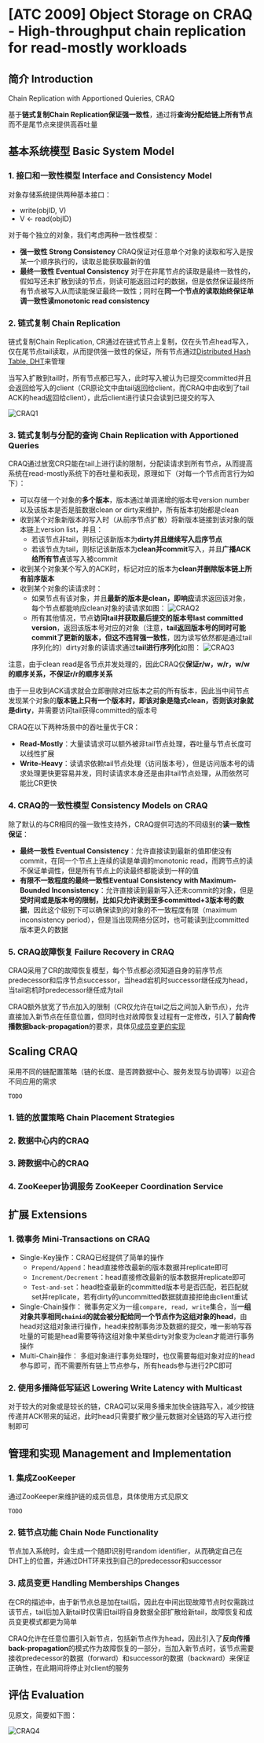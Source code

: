 # [ATC 2009] Object Storage on CRAQ - High-throughput chain replication for read-mostly workloads

## 简介 Introduction

Chain Replication with Apportioned Quieries, CRAQ

基于**链式复制Chain Replication保证强一致性**，通过将**查询分配给链上所有节点**而不是尾节点来提供高吞吐量

## 基本系统模型 Basic System Model

### 1. 接口和一致性模型 Interface and Consistency Model

对象存储系统提供两种基本接口：

- write(objID, V)
- V <- read(objID)

对于每个独立的对象，我们考虑两种一致性模型：

- **强一致性 Strong Consistency**
    CRAQ保证对任意单个对象的读取和写入是按某一个顺序执行的，读取总能获取最新的值
- **最终一致性 Eventual Consistency**
    对于在非尾节点的读取是最终一致性的，假如写还未扩散到读的节点，则读可能返回过时的数据，但是依然保证最终所有节点被写入从而读能保证最终一致性；同时在**同一个节点的读取始终保证单调一致性读monotonic read consistency**

### 2. 链式复制 Chain Replication

链式复制Chain Replication, CR通过在链式节点上复制，仅在头节点head写入，仅在尾节点tail读取，从而提供强一致性的保证，所有节点通过[Distributed Hash Table, DHT](https://en.wikipedia.org/wiki/Distributed_hash_table)来管理

当写入扩散到tail时，所有节点都已写入，此时写入被认为已提交committed并且会返回给写入的client（CR原论文中由tail返回给client，而CRAQ中由收到了tail ACK的head返回给client），此后client进行读只会读到已提交的写入

![CRAQ1](images/CRAQ1.png)

### 3. 链式复制与分配的查询 Chain Replication with Apportioned Queries

CRAQ通过放宽CR只能在tail上进行读的限制，分配读请求到所有节点，从而提高系统在read-mostly系统下的吞吐量和表现，原理如下（对每一个节点而言行为如下）：

- 可以存储一个对象的**多个版本**，版本通过单调递增的版本号version number以及该版本是否是脏数据clean or dirty来维护，所有版本初始都是clean
- 收到某个对象新版本的写入时（从前序节点扩散）将新版本链接到该对象的版本链上version list，并且：
  - 若该节点非tail，则标记该新版本为**dirty并且继续写入后序节点**
  - 若该节点为tail，则标记该新版本为**clean并commit**写入，并且**广播ACK给所有节点**该写入被commit
- 收到某个对象某个写入的ACK时，标记对应的版本为**clean并删除版本链上所有前序版本**
- 收到某个对象的读请求时：
  - 如果节点有该对象，并且**最新的版本是clean，即响应**请求返回该对象，每个节点都能响应clean对象的读请求如图：
    ![CRAQ2](images/CRAQ2.png)
  - 所有其他情况，节点**访问tail并获取最后提交的版本号last committed version**，返回该版本号对应的对象（注意，**tail返回版本号的同时可能commit了更新的版本，但这不违背强一致性**，因为读写依然都是通过tail序列化的）dirty对象的读请求通过**tail进行序列化**如图：
    ![CRAQ3](images/CRAQ3.png)

注意，由于clean read是各节点并发处理的，因此CRAQ仅**保证r/w，w/r，w/w的顺序关系，不保证r/r的顺序关系**

由于一旦收到ACK请求就会立即删除对应版本之前的所有版本，因此当中间节点发现某个对象的**版本链上只有一个版本时，即该对象是隐式clean，否则该对象就是dirty**，并需要访问tail获得committed的版本号

CRAQ在以下两种场景中的吞吐量优于CR：

- **Read-Mostly**：大量读请求可以额外被非tail节点处理，吞吐量与节点长度可以线性扩展
- **Write-Heavy**：读请求依赖tail节点处理（访问版本号），但是访问版本号的请求处理更快更容易并发，同时读请求本身还是由非tail节点处理，从而依然可能比CR更快

### 4. CRAQ的一致性模型 Consistency Models on CRAQ

除了默认的与CR相同的强一致性支持外，CRAQ提供可选的不同级别的**读一致性保证**：

- **最终一致性 Eventual Consistency**：允许直接读到最新的值即使没有commit，在同一个节点上连续的读是单调的monotonic read，而跨节点的读不保证单调性，但是所有节点上的读最终都能读到一样的值
- **有限不一致程度的最终一致性Eventual Consistency with Maximum-Bounded Inconsistency**：允许直接读到最新写入还未commit的对象，但是**受时间或是版本号的限制，比如只允许读到至多committed+3版本号的数据**，因此这个级别下可以确保读到的对象的不一致程度有限（maximum inconsistency period），但是当出现网络分区时，也可能读到比committed版本更久的数据

### 5. CRAQ故障恢复 Failure Recovery in CRAQ

CRAQ采用了CR的故障恢复模型，每个节点都必须知道自身的前序节点predecessor和后序节点successor，当head宕机时successor继任成为head，当tail宕机时predecessor继任成为tail

CRAQ额外放宽了节点加入的限制（CR仅允许在tail之后之间加入新节点），允许直接加入新节点在任意位置，但同时也对故障恢复过程有一定修改，引入了**前向传播数据back-propagation**的要求，具体见[成员变更的实现](#3-成员变更-handling-memberships-changes)

## Scaling CRAQ

采用不同的链配置策略（链的长度、是否跨数据中心、服务发现与协调等）以迎合不同应用的需求

`TODO`

### 1. 链的放置策略 Chain Placement Strategies
### 2. 数据中心内的CRAQ
### 3. 跨数据中心的CRAQ
### 4. ZooKeeper协调服务 ZooKeeper Coordination Service

## 扩展 Extensions

### 1. 微事务 Mini-Transactions on CRAQ

- Single-Key操作：CRAQ已经提供了简单的操作
  - `Prepend/Append`：head直接修改最新的版本数据并replicate即可
  - `Increment/Decrement`：head直接修改最新的版本数据并replicate即可
  - `Test-and-set`：head检查最新的committed版本号是否匹配，若匹配就set并replicate，若有dirty的uncommitted数据就直接拒绝由client重试
- Single-Chain操作：
    微事务定义为一组`compare, read, write`集合，当**一组对象共享相同`chainid`的就会被分配给同一个节点作为这组对象的head**，由head对这组对象进行操作，head来控制事务涉及数据的提交，唯一影响写吞吐量的可能是head需要等待这组对象中某些dirty对象变为clean才能进行事务操作
- Multi-Chain操作：
    多组对象进行事务处理时，也仅需要每组对象对应的head参与即可，而不需要所有链上节点参与，所有heads参与进行2PC即可

### 2. 使用多播降低写延迟 Lowering Write Latency with Multicast

对于较大的对象或是较长的链，CRAQ可以采用多播来加快全链路写入，减少按链传递并ACK带来的延迟，此时head只需要扩散少量元数据对全链路的写入进行控制即可

## 管理和实现 Management and Implementation

### 1. 集成ZooKeeper

通过ZooKeeper来维护链的成员信息，具体使用方式见原文

`TODO`

### 2. 链节点功能 Chain Node Functionality

节点加入系统时，会生成一个随即识别号random identifier，从而确定自己在DHT上的位置，并通过DHT环来找到自己的predecessor和successor

### 3. 成员变更 Handling Memberships Changes

在CR的描述中，由于新节点总是加在tail后，因此在中间出现故障节点时仅需跳过该节点，tail后加入新tail时仅需旧tail将自身数据全部扩散给新tail，故障恢复和成员变更模式都更为简单

CRAQ允许在任意位置引入新节点，包括新节点作为head，因此引入了**反向传播back-propagation**的模式作为故障恢复的一部分，当加入新节点时，该节点需要接收predecessor的数据（forward）和successor的数据（backward）来保证正确性，在此期间将停止对client的服务

## 评估 Evaluation

见原文，简要如下图：

![CRAQ4](images/CRAQ4.png)
